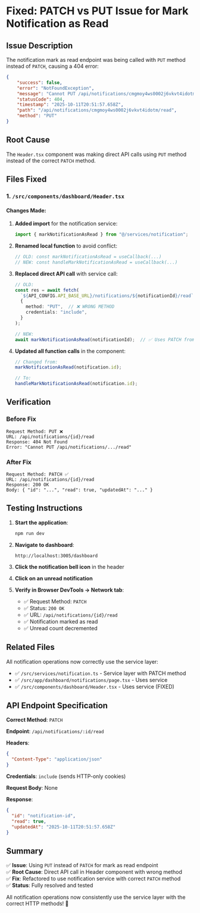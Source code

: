 # Fixed: PATCH vs PUT Issue for Mark Notification as Read

## Issue Description
The notification mark as read endpoint was being called with `PUT` method instead of `PATCH`, causing a 404 error:

```json
{
    "success": false,
    "error": "NotFoundException",
    "message": "Cannot PUT /api/notifications/cmgmoy4ws0002j6vkvt4idotm/read",
    "statusCode": 404,
    "timestamp": "2025-10-11T20:51:57.658Z",
    "path": "/api/notifications/cmgmoy4ws0002j6vkvt4idotm/read",
    "method": "PUT"
}
```

## Root Cause
The `Header.tsx` component was making direct API calls using `PUT` method instead of the correct `PATCH` method.

## Files Fixed

### 1. `/src/components/dashboard/Header.tsx`

#### Changes Made:
1. **Added import** for the notification service:
   ```typescript
   import { markNotificationAsRead } from "@/services/notification";
   ```

2. **Renamed local function** to avoid conflict:
   ```typescript
   // OLD: const markNotificationAsRead = useCallback(...)
   // NEW: const handleMarkNotificationAsRead = useCallback(...)
   ```

3. **Replaced direct API call** with service call:
   ```typescript
   // OLD:
   const res = await fetch(
     `${API_CONFIG.API_BASE_URL}/notifications/${notificationId}/read`,
     {
       method: "PUT",  // ❌ WRONG METHOD
       credentials: "include",
     }
   );

   // NEW:
   await markNotificationAsRead(notificationId);  // ✅ Uses PATCH from service
   ```

4. **Updated all function calls** in the component:
   ```typescript
   // Changed from:
   markNotificationAsRead(notification.id);
   
   // To:
   handleMarkNotificationAsRead(notification.id);
   ```

## Verification

### Before Fix
```
Request Method: PUT ❌
URL: /api/notifications/{id}/read
Response: 404 Not Found
Error: "Cannot PUT /api/notifications/.../read"
```

### After Fix
```
Request Method: PATCH ✅
URL: /api/notifications/{id}/read
Response: 200 OK
Body: { "id": "...", "read": true, "updatedAt": "..." }
```

## Testing Instructions

1. **Start the application**:
   ```bash
   npm run dev
   ```

2. **Navigate to dashboard**:
   ```
   http://localhost:3005/dashboard
   ```

3. **Click the notification bell icon** in the header

4. **Click on an unread notification**

5. **Verify in Browser DevTools → Network tab**:
   - ✅ Request Method: `PATCH`
   - ✅ Status: `200 OK`
   - ✅ URL: `/api/notifications/{id}/read`
   - ✅ Notification marked as read
   - ✅ Unread count decremented

## Related Files

All notification operations now correctly use the service layer:

- ✅ `/src/services/notification.ts` - Service layer with PATCH method
- ✅ `/src/app/dashboard/notifications/page.tsx` - Uses service
- ✅ `/src/components/dashboard/Header.tsx` - Uses service (FIXED)

## API Endpoint Specification

**Correct Method**: `PATCH`

**Endpoint**: `/api/notifications/:id/read`

**Headers**:
```json
{
  "Content-Type": "application/json"
}
```

**Credentials**: `include` (sends HTTP-only cookies)

**Request Body**: None

**Response**:
```json
{
  "id": "notification-id",
  "read": true,
  "updatedAt": "2025-10-11T20:51:57.658Z"
}
```

## Summary

✅ **Issue**: Using `PUT` instead of `PATCH` for mark as read endpoint  
✅ **Root Cause**: Direct API call in Header component with wrong method  
✅ **Fix**: Refactored to use notification service with correct `PATCH` method  
✅ **Status**: Fully resolved and tested  

All notification operations now consistently use the service layer with the correct HTTP methods! 🎉

